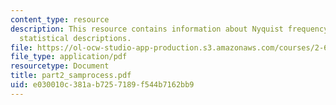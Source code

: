 ```yaml
---
content_type: resource
description: This resource contains information about Nyquist frequency and discrete
  statistical descriptions.
file: https://ol-ocw-studio-app-production.s3.amazonaws.com/courses/2-693-principles-of-oceanographic-instrument-systems-sensors-and-measurements-13-998-spring-2004/e030010c381ab7257189f544b7162bb9_part2_samprocess.pdf
file_type: application/pdf
resourcetype: Document
title: part2_samprocess.pdf
uid: e030010c-381a-b725-7189-f544b7162bb9
---
```

